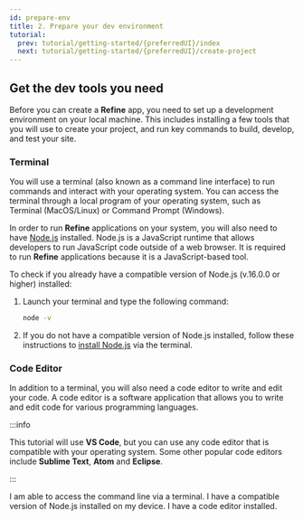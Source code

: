 ```yaml
---
id: prepare-env
title: 2. Prepare your dev environment
tutorial:
  prev: tutorial/getting-started/{preferredUI}/index
  next: tutorial/getting-started/{preferredUI}/create-project
---
```


## Get the dev tools you need

Before you can create a **Refine** app, you need to set up a development environment on your local machine. This includes installing a few tools that you will use to create your project, and run key commands to build, develop, and test your site.

### Terminal

You will use a terminal (also known as a command line interface) to run commands and interact with your operating system. You can access the terminal through a local program of your operating system, such as Terminal (MacOS/Linux) or Command Prompt (Windows).

In order to run **Refine** applications on your system, you will also need to have [Node.js](https://nodejs.org/en/) installed. Node.js is a JavaScript runtime that allows developers to run JavaScript code outside of a web browser. It is required to run **Refine** applications because it is a JavaScript-based tool.

To check if you already have a compatible version of Node.js (v.16.0.0 or higher) installed:

1. Launch your terminal and type the following command:

   ```bash
   node -v
   ```

2. If you do not have a compatible version of Node.js installed, follow these instructions to [install Node.js](https://docs.npmjs.com/downloading-and-installing-node-js-and-npm) via the terminal.

### Code Editor

In addition to a terminal, you will also need a code editor to write and edit your code. A code editor is a software application that allows you to write and edit code for various programming languages.

:::info

This tutorial will use **VS Code**, but you can use any code editor that is compatible with your operating system. Some other popular code editors include **Sublime Text**, **Atom** and **Eclipse**.

:::

<Checklist>

<ChecklistItem id="has-access-to-terminal">
I am able to access the command line via a terminal.
</ChecklistItem>
<ChecklistItem id="installed-nodejs">
I have a compatible version of Node.js installed on my device.
</ChecklistItem>
<ChecklistItem id="installed-vscode">
I have a code editor installed.
</ChecklistItem>

</Checklist>
